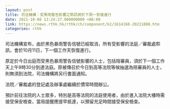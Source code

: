 ```yaml
---
layout: post
title: 司法機構：受黑雨警告影響之聆訊將於下周一恢復進行
date: 2021-10-08 13:24:27.000000000 +08:00
link: https://news.rthk.hk/rthk/ch/component/k2/1614168-20211008.htm
categories: rthk
---
```


司法機構宣布，由於黑色暴雨警告信號已經取消，所有受影響的法庭／審裁處聆訊，會於10月11日，下一個工作天恢復進行。

原定於今日出庭而受黑色暴雨警告信號影響的人士，包括陪審員，須於下一個工作天上午9時30分到達法庭。原被傳召於今日到高等法院等候抽選為陪審員的人士，則無須到法院，司法機構將另行書面通知。

法院／審裁處的登記處及辦事處繼續於慣常時間辦公。

預計前往法院的人士眾多，特別是高等法院的法庭使用者，由於進入法院大樓時需接受保安檢查，當局提醒應提早抵達，以預留充足時間接受保安檢查。
